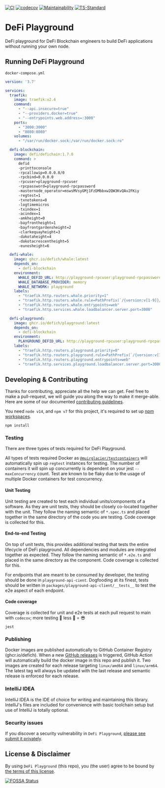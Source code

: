 [![CI](https://github.com/DeFiCh/playground/actions/workflows/ci.yml/badge.svg)](https://github.com/DeFiCh/playground/actions/workflows/ci.yml)
[![codecov](https://codecov.io/gh/DeFiCh/playground/branch/main/graph/badge.svg?token=kBCC9qSRrA)](https://codecov.io/gh/DeFiCh/playground)
[![Maintainability](https://api.codeclimate.com/v1/badges/c206ba9a4fdf0699229c/maintainability)](https://codeclimate.com/github/DeFiCh/playground/maintainability)
[![TS-Standard](https://badgen.net/badge/code%20style/ts-standard/blue?icon=typescript)](https://github.com/standard/ts-standard)

# DeFi Playground

DeFi playground for DeFi Blockchain engineers to build DeFi applications without running your own node.

## Running DeFi Playground

`docker-compose.yml`

```yaml
version: '3.7'

services:
  traefik:
    image: traefik:v2.4
    command:
      - "--api.insecure=true"
      - "--providers.docker=true"
      - "--entrypoints.web.address=:3000"
    ports:
      - "3000:3000"
      - "8080:8080"
    volumes:
      - "/var/run/docker.sock:/var/run/docker.sock:ro"

  defi-blockchain:
    image: defi/defichain:1.7.0
    command: >
      defid
      -printtoconsole
      -rpcallowip=0.0.0.0/0
      -rpcbind=0.0.0.0
      -rpcuser=playground-rpcuser
      -rpcpassword=playground-rpcpassword
      -masternode_operator=mswsMVsyGMj1FzDMbbxw2QW3KvQAv2FKiy
      -regtest=1
      -txnotokens=0
      -logtimemicros
      -txindex=1
      -acindex=1
      -amkheight=0
      -bayfrontheight=1
      -bayfrontgardensheight=2
      -clarkequayheight=3
      -dakotaheight=4
      -dakotacrescentheight=5
      -eunosheight=6

  defi-whale:
    image: ghcr.io/defich/whale:latest
    depends_on:
      - defi-blockchain
    environment:
      WHALE_DEFID_URL: http://playground-rpcuser:playground-rpcpassword@defi-blockchain:19554
      WHALE_DATABASE_PROVIDER: memory
      WHALE_NETWORK: playground
    labels:
      - "traefik.http.routers.whale.priority=1"
      - "traefik.http.routers.whale.rule=PathPrefix(`/{version:v[1-9]}/playground/`)"
      - "traefik.http.routers.whale.entrypoints=web"
      - "traefik.http.services.whale.loadbalancer.server.port=3000"

  defi-playground:
    image: ghcr.io/defich/playground:latest
    depends_on:
      - defi-blockchain
    environment:
      PLAYGROUND_DEFID_URL: http://playground-rpcuser:playground-rpcpassword@defi-blockchain:19554
    labels:
      - "traefik.http.routers.playground.priority=0"
      - "traefik.http.routers.playground.rule=PathPrefix(`/{version:v[1-9]}/playground/rpc/`)"
      - "traefik.http.routers.playground.entrypoints=web"
      - "traefik.http.services.playground.loadbalancer.server.port=3000"
```

## Developing & Contributing

Thanks for contributing, appreciate all the help we can get. Feel free to make a pull-request, we will guide you along
the way to make it merge-able. Here are some of our documented [contributing guidelines](CONTRIBUTING.md).

You need `node v14`, and `npm v7` for this project, it's required to set
up [npm workspaces](https://docs.npmjs.com/cli/v7/using-npm/workspaces).

```shell
npm install
```

### Testing

There are three types of tests required for DeFi Playground.

All types of tests required Docker
as [`@muirglacier/testcontainers`](https://github.com/DeFiCh/jellyfish/tree/main/packages/testcontainers) will
automatically spin up `regtest` instances for testing. The number of containers it will spin up concurrently is
dependent on your jest `--maxConcurrency` count. Test are known to be flaky due to the usage of multiple Docker
containers for test concurrency.

#### Unit Testing

Unit testing are created to test each individual units/components of a software. As they are unit tests, they should be
closely co-located together with the unit. They follow the naming semantic of `*.spec.ts` and placed together in the
same directory of the code you are testing. Code coverage is collected for this.

#### End-to-end Testing

On top of unit tests, this provides additional testing that tests the entire lifecycle of DeFi playground. All
dependencies and modules are integrated together as expected. They follow the naming semantic of `*.e2e.ts` and placed
in the same directory as the component. Code coverage is collected for this.

For endpoints that are meant to be consumed by developer, the testing should be done in `playground-api-cient`.
Dogfooding at its finest, tests should be written in `packages/playground-api-client/__tests__` to test the e2e aspect
of each endpoint.

#### Code coverage

Coverage is collected for unit and e2e tests at each pull request to main with `codecov`; more testing 🚀 less 🐛 = 😎

```shell
jest
```

### Publishing

Docker images are published automatically to GitHub Container Registry (ghcr.io/defich). When a
new [GitHub releases](https://github.com/DeFiCh/playground/releases) is triggered, GitHub Action will automatically
build the docker image in this repo and publish it. Two images are created for each release targeting `linux/amd64`
and `linux/arm64`. The latest tag will always be updated with the last release and semantic release is enforced for each
release.

### IntelliJ IDEA

IntelliJ IDEA is the IDE of choice for writing and maintaining this library. IntelliJ's files are included for
convenience with basic toolchain setup but use of IntelliJ is totally optional.

### Security issues

If you discover a security vulnerability in `DeFi Playground`,
[please see submit it privately](https://github.com/DeFiCh/.github/blob/main/SECURITY.md).

## License & Disclaimer

By using `DeFi Playground` (this repo), you (the user) agree to be bound by [the terms of this license](LICENSE).

[![FOSSA Status](https://app.fossa.com/api/projects/git%2Bgithub.com%2FDeFiCh%2Fplayground.svg?type=large)](https://app.fossa.com/projects/git%2Bgithub.com%2FDeFiCh%2Fplayground?ref=badge_large)
